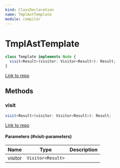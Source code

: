 ```yaml
---
kind: ClassDeclaration
name: TmplAstTemplate
module: compiler
---
```


# TmplAstTemplate

```ts
class Template implements Node {
  visit<Result>(visitor: Visitor<Result>): Result;
}
```

[Link to repo](https://github.com/timdeschryver/angular/blob/master/packages/compiler/src/render3/r3_ast.ts#L94-L104)

## Methods

### visit

```ts
visit<Result>(visitor: Visitor<Result>): Result;
```

[Link to repo](https://github.com/timdeschryver/angular/blob/master/packages/compiler/src/render3/r3_ast.ts#L101-L103)

#### Parameters (#visit-parameters)

| Name    | Type              | Description |
| ------- | ----------------- | ----------- |
| visitor | `Visitor<Result>` |             |
